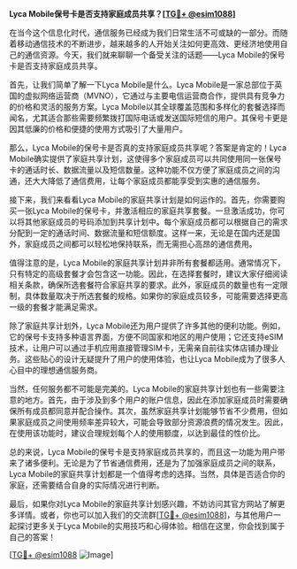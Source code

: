 **Lyca Mobile保号卡是否支持家庭成员共享？[[TG💪+ @esim1088](https://t.me/s/esim1088)]**

在当今这个信息化时代，通信服务已经成为我们日常生活不可或缺的一部分。而随着移动通信技术的不断进步，越来越多的人开始关注如何更高效、更经济地使用自己的通信资源。今天，我们就来聊聊一个备受关注的话题——Lyca Mobile的保号卡是否支持家庭成员共享。

首先，让我们简单了解一下Lyca Mobile是什么。Lyca Mobile是一家总部位于英国的虚拟网络运营商（MVNO），它通过与主要电信运营商合作，提供具有竞争力的价格和灵活的服务方案。Lyca Mobile以其全球覆盖范围和多样化的套餐选择而闻名，尤其适合那些需要频繁拨打国际电话或发送国际短信的用户。其保号卡更是因其低廉的价格和便捷的使用方式吸引了大量用户。

那么，Lyca Mobile的保号卡是否真的支持家庭成员共享呢？答案是肯定的！Lyca Mobile确实提供了家庭共享计划，这使得多个家庭成员可以共同使用同一张保号卡的通话时长、数据流量以及短信数量。这种功能不仅方便了家庭成员之间的沟通，还大大降低了通信费用，让每个家庭成员都能享受到实惠的通信服务。

接下来，我们来看看Lyca Mobile的家庭共享计划是如何运作的。首先，你需要购买一张Lyca Mobile的保号卡，并激活相应的家庭共享套餐。一旦激活成功，你可以将其他家庭成员的号码添加到共享计划中。每个家庭成员都可以根据自己的需求分配到一定的通话时间、数据流量和短信额度。这样一来，无论是在国内还是国外，家庭成员之间都可以轻松地保持联系，而无需担心高昂的通信费用。

值得注意的是，Lyca Mobile的家庭共享计划并非所有套餐都适用。通常情况下，只有特定的高级套餐才会包含这一功能。因此，在选择套餐时，建议大家仔细阅读相关条款，确保所选套餐符合家庭共享的要求。此外，家庭成员的数量也有一定限制，具体数量取决于所选套餐的规格。如果你的家庭成员较多，可能需要选择更高一级的套餐才能满足需求。

除了家庭共享计划外，Lyca Mobile还为用户提供了许多其他的便利功能。例如，它的保号卡支持多种语言界面，方便不同国家和地区的用户使用；它还支持eSIM技术，让用户可以通过手机应用直接管理SIM卡，无需亲自前往实体店铺办理业务。这些贴心的设计无疑提升了用户的使用体验，也让Lyca Mobile成为了很多人心目中的理想通信服务商。

当然，任何服务都不可能是完美的。Lyca Mobile的家庭共享计划也有一些需要注意的地方。首先，由于涉及到多个用户的账户信息，因此在添加家庭成员时需要确保所有成员都同意并配合操作。其次，虽然家庭共享计划能够节省不少费用，但如果家庭成员之间使用频率差异较大，可能会导致部分资源浪费的情况发生。因此，在使用该功能时，建议合理规划每个人的使用额度，以达到最佳的性价比。

总的来说，Lyca Mobile的保号卡是支持家庭成员共享的，而且这一功能为用户带来了诸多便利。无论是为了节省通信费用，还是为了加强家庭成员之间的联系，Lyca Mobile的家庭共享计划都是一个值得考虑的选择。当然，具体是否适合你的家庭，还需要结合自身的实际情况进行判断。

最后，如果你对Lyca Mobile的家庭共享计划感兴趣，不妨访问其官方网站了解更多详情。或者，你也可以加入我们的交流群[[TG💪+ @esim1088](https://t.me/s/esim1088)]，与其他用户一起探讨更多关于Lyca Mobile的实用技巧和心得体验。相信在这里，你会找到属于自己的答案！

[[TG💪+ @esim1088](https://t.me/s/esim1088) ![Image](https://i.postimg.cc/4NQfJmqS/Snipaste-2025-05-13-00-14-12.png)]